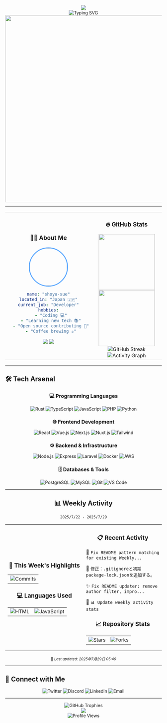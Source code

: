 <div align="center">
  <img src="https://capsule-render.vercel.app/api?type=waving&color=gradient&customColorList=6,11,20&height=180&section=header&text=shoya-sue&fontSize=42&fontColor=fff&animation=twinkling&fontAlignY=32" />
</div>

<div align="center">
  <img src="https://readme-typing-svg.herokuapp.com?font=JetBrains+Mono&size=28&duration=3000&pause=1000&color=58A6FF&center=true&vCenter=true&width=500&lines=Full+Stack+Developer+🚀;Open+Source+Enthusiast+💡;Always+Learning+📚;Building+the+Future+⚡" alt="Typing SVG" />
</div>

<div align="center">
  <img src="https://user-images.githubusercontent.com/74038190/212284100-561aa473-3905-4a80-b561-0d28506553ee.gif" width="600">
</div>

---

<table align="center" width="100%">
<tr>
<td width="50%" align="center">

### 🙋‍♂️ About Me

<div align="center">
  <img src="https://github.com/shoya-sue.png" width="120" style="border-radius: 50%; border: 3px solid #58A6FF;"/>
</div>

```yaml
name: "shoya-sue"
located_in: "Japan 🇯🇵"
current_job: "Developer"
hobbies:
  - "Coding 💻"
  - "Learning new tech 📚"
  - "Open source contributing 🌟"
  - "Coffee brewing ☕"
```

<div align="center">
  <img src="https://img.shields.io/badge/Focus-Full%20Stack%20Development-blue?style=for-the-badge&logo=code&logoColor=white"/>
  <img src="https://img.shields.io/badge/Status-Always%20Learning-green?style=for-the-badge&logo=bookstack&logoColor=white"/>
</div>

</td>
<td width="50%" align="center">

### 🔥 GitHub Stats

<div align="center">
  <img height="180em" src="https://github-stats-alpha.vercel.app/api?username=shoya-sue&show_icons=true&theme=tokyonight&include_all_commits=true&count_private=true&hide_border=true&bg_color=0d1117"/>
</div>

<div align="center">
  <img height="180em" src="https://github-stats-alpha.vercel.app/api/top-langs/?username=shoya-sue&layout=compact&langs_count=8&theme=tokyonight&hide_border=true&bg_color=0d1117"/>
</div>

<div align="center">
  <img src="https://streak-stats.demolab.com/?user=shoya-sue&theme=tokyonight&hide_border=true&background=0d1117" alt="GitHub Streak"/>
</div>

<div align="center">
  <img src="https://github-readme-activity-graph.vercel.app/graph?username=shoya-sue&theme=tokyo-night&hide_border=true&bg_color=0d1117" alt="Activity Graph"/>
</div>

</td>
</tr>
</table>

---

## 🛠️ Tech Arsenal

<div align="center">

### 💻 Programming Languages
<img src="https://img.shields.io/badge/Rust-000000?style=for-the-badge&logo=rust&logoColor=white" alt="Rust"/>
<img src="https://img.shields.io/badge/TypeScript-007ACC?style=for-the-badge&logo=typescript&logoColor=white" alt="TypeScript"/>
<img src="https://img.shields.io/badge/JavaScript-F7DF1E?style=for-the-badge&logo=javascript&logoColor=black" alt="JavaScript"/>
<img src="https://img.shields.io/badge/PHP-777BB4?style=for-the-badge&logo=php&logoColor=white" alt="PHP"/>
<img src="https://img.shields.io/badge/Python-3776AB?style=for-the-badge&logo=python&logoColor=white" alt="Python"/>

### 🌐 Frontend Development
<img src="https://img.shields.io/badge/React-20232A?style=for-the-badge&logo=react&logoColor=61DAFB" alt="React"/>
<img src="https://img.shields.io/badge/Vue.js-35495E?style=for-the-badge&logo=vuedotjs&logoColor=4FC08D" alt="Vue.js"/>
<img src="https://img.shields.io/badge/Next.js-000000?style=for-the-badge&logo=nextdotjs&logoColor=white" alt="Next.js"/>
<img src="https://img.shields.io/badge/Nuxt.js-00C58E?style=for-the-badge&logo=nuxtdotjs&logoColor=white" alt="Nuxt.js"/>
<img src="https://img.shields.io/badge/Tailwind_CSS-38B2AC?style=for-the-badge&logo=tailwind-css&logoColor=white" alt="Tailwind"/>

### ⚙️ Backend & Infrastructure
<img src="https://img.shields.io/badge/Node.js-43853D?style=for-the-badge&logo=node.js&logoColor=white" alt="Node.js"/>
<img src="https://img.shields.io/badge/Express.js-404D59?style=for-the-badge&logo=express&logoColor=white" alt="Express"/>
<img src="https://img.shields.io/badge/Laravel-FF2D20?style=for-the-badge&logo=laravel&logoColor=white" alt="Laravel"/>
<img src="https://img.shields.io/badge/Docker-2496ED?style=for-the-badge&logo=docker&logoColor=white" alt="Docker"/>
<img src="https://img.shields.io/badge/AWS-232F3E?style=for-the-badge&logo=amazonaws&logoColor=white" alt="AWS"/>

### 🗄️ Databases & Tools
<img src="https://img.shields.io/badge/PostgreSQL-316192?style=for-the-badge&logo=postgresql&logoColor=white" alt="PostgreSQL"/>
<img src="https://img.shields.io/badge/MySQL-00000F?style=for-the-badge&logo=mysql&logoColor=white" alt="MySQL"/>
<img src="https://img.shields.io/badge/Git-F05032?style=for-the-badge&logo=git&logoColor=white" alt="Git"/>
<img src="https://img.shields.io/badge/VS_Code-007ACC?style=for-the-badge&logo=visual-studio-code&logoColor=white" alt="VS Code"/>

</div>

---

<div align="center">
  <h2>📊 Weekly Activity</h2>
  <p><code>2025/7/22 - 2025/7/29</code></p>
</div>

<table align="center" width="100%">
<tr>
<td width="50%" align="center">

### 🚀 This Week's Highlights

<div align="center">
<table>
<tr>
<td align="center">
<img src="https://img.shields.io/badge/Commits-5-blue?style=for-the-badge&logo=git&logoColor=white" alt="Commits"/>
</td>
</tr>
</table>
</div>

### 💻 Languages Used
<div align="center">
<table>
<tr>
<td align="center"><img src="https://img.shields.io/badge/HTML-★-purple?style=for-the-badge&logo=html&logoColor=white" alt="HTML"/></td><td align="center"><img src="https://img.shields.io/badge/JavaScript-★-purple?style=for-the-badge&logo=javascript&logoColor=white" alt="JavaScript"/></td>
</tr>
</table>
</div>

</td>
<td width="50%" align="center">

### 📋 Recent Activity

<div align="left">
<p>🎯 <code>Fix README pattern matching for existing Weekly...</code></p>
<p>🔧 <code>修正：.gitignoreと初期package-lock.jsonを追加する。</code></p>
<p>✨ <code>Fix README updater: remove author filter, impro...</code></p>
<p>🐛 <code>📊 Update weekly activity stats</code></p>
</div>

### 📈 Repository Stats

<div align="center">
<table>
<tr>
<td align="center">
<img src="https://img.shields.io/badge/⭐%20Stars-0-yellow?style=for-the-badge" alt="Stars"/>
</td>
<td align="center">
<img src="https://img.shields.io/badge/🍴%20Forks-0-blue?style=for-the-badge" alt="Forks"/>
</td>
</tr>
</table>
</div>

</td>
</tr>
</table>

<div align="center">
  <sub>🤖 <em>Last updated: 2025年7月29日 05:49</em></sub>
</div>

---

## 🤝 Connect with Me

<div align="center">
  <img src="https://img.shields.io/badge/Twitter-1DA1F2?style=for-the-badge&logo=twitter&logoColor=white" alt="Twitter"/>
  <img src="https://img.shields.io/badge/Discord-7289DA?style=for-the-badge&logo=discord&logoColor=white" alt="Discord"/>
  <img src="https://img.shields.io/badge/LinkedIn-0077B5?style=for-the-badge&logo=linkedin&logoColor=white" alt="LinkedIn"/>
  <img src="https://img.shields.io/badge/Email-D14836?style=for-the-badge&logo=gmail&logoColor=white" alt="Email"/>
</div>

---

<div align="center">
  <img src="https://github-trophies.vercel.app/?username=shoya-sue&theme=tokyonight&no-frame=true&column=7" alt="GitHub Trophies"/>
</div>

<div align="center">
  <img src="https://capsule-render.vercel.app/api?type=waving&color=gradient&customColorList=6,11,20&height=150&section=footer&animation=twinkling" />
</div>

<div align="center">
  <img src="https://komarev.com/ghpvc/?username=shoya-sue&style=for-the-badge&color=blue" alt="Profile Views"/>
</div>